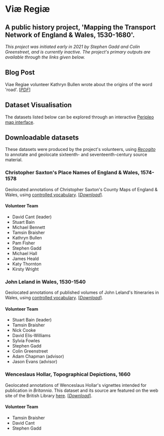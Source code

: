 # Viæ Regiæ
## A public history project, 'Mapping the Transport Network of England & Wales, 1530-1680'.

*This project was initiated early in 2021 by Stephen Gadd and Colin Greenstreet, and is currently inactive. The project's primary outputs are available through the links given below.*

## Blog Post

Viae Regiae volunteer Kathryn Bullen wrote about the origins of the word 'road'. [[*PDF*]](https://docuracy.github.io/ViaeRegiae/data/Kathryn_Bullen_2021.pdf)

## Dataset Visualisation

The datasets listed below can be explored through an interactive [Peripleo map interface](https://docuracy.github.io/ViaeRegiae/#/7.00/-2.5934/52.1213/mode=points+facet=dataset).

## Downloadable datasets

These datasets were produced by the project's volunteers, using [*Recogito*](https://recogito.pelagios.org/) to annotate and geolocate sixteenth- and seventeenth-century source material.

### Christopher Saxton's Place Names of England & Wales, 1574-1578

Geolocated annotations of Christopher Saxton's County Maps of England & Wales, using [controlled vocabulary](https://github.com/docuracy/ViaeRegiae/blob/main/docs/data/controlled%20vocabularies/saxton.txt). [[*Download*]](https://github.com/docuracy/ViaeRegiae/blob/main/docs/data/saxton.geojson).

#### Volunteer Team
- David Cant (leader)
- Stuart Bain
- Michael Bennett
- Tamsin Braisher
- Kathryn Bullen
- Pam Fisher
- Stephen Gadd
- Michael Hall
- James Heald
- Katy Thornton
- Kirsty Wright

### John Leland in Wales, 1530-1540

Geolocated annotations of published volumes of John Leland's Itineraries in Wales, using [controlled vocabulary](https://github.com/docuracy/ViaeRegiae/blob/main/docs/data/controlled%20vocabularies/leland.md). [[*Download*]](https://github.com/docuracy/ViaeRegiae/blob/main/docs/data/leland.geojson).

#### Volunteer Team
- Stuart Bain (leader)
- Tamsin Braisher
- Nick Cooke
- David Elis-Williams
- Sylvia Fowles
- Stephen Gadd
- Colin Greenstreet
- Adam Chapman (advisor)
- Jason Evans (advisor)

### Wenceslaus Hollar, Topographical Depictions, 1660

Geolocated annotations of Wenceslaus Hollar's vignettes intended for publication in *Britannia*. This dataset and its source are featured on the web site of the British Library [here](https://britishlibrary.github.io/locating-a-national-collection/Hollar_1660.html). [[*Download*]](https://github.com/docuracy/ViaeRegiae/blob/main/docs/data/hollar.geojson).

#### Volunteer Team
- Tamsin Braisher
- David Cant
- Stephen Gadd
